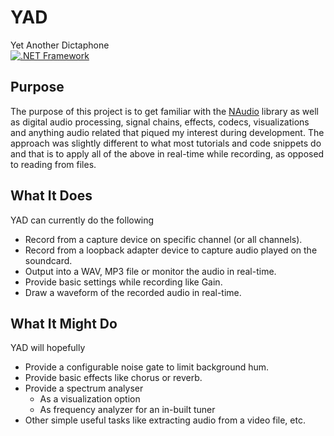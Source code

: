 # YAD
Yet Another Dictaphone  
[![.NET Framework](https://github.com/Ali3nSVK/YAD/actions/workflows/dotnet-desktop.yml/badge.svg)](https://github.com/Ali3nSVK/YAD/actions/workflows/dotnet-desktop.yml)

## Purpose
The purpose of this project is to get familiar with the [NAudio](https://github.com/naudio/NAudio) library as well as digital audio processing, signal chains, effects, codecs, visualizations and anything audio related that piqued my interest during development.
The approach was slightly different to what most tutorials and code snippets do and that is to apply all of the above in real-time while recording, as opposed to reading from files.

## What It Does
YAD can currently do the following
* Record from a capture device on specific channel (or all channels).
* Record from a loopback adapter device to capture audio played on the soundcard.
* Output into a WAV, MP3 file or monitor the audio in real-time.
* Provide basic settings while recording like Gain.
* Draw a waveform of the recorded audio in real-time.

## What It Might Do
YAD will hopefully
* Provide a configurable noise gate to limit background hum.
* Provide basic effects like chorus or reverb.
* Provide a spectrum analyser
  * As a visualization option
  * As frequency analyzer for an in-built tuner
* Other simple useful tasks like extracting audio from a video file, etc.
